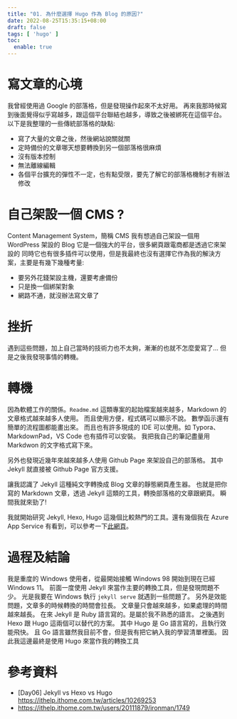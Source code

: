 ```yaml
---
title: "01. 為什麼選擇 Hugo 作為 Blog 的原因?"
date: 2022-08-25T15:35:15+08:00
draft: false
tags: [ 'hugo' ]
toc:
  enable: true
---
```


# 寫文章的心境
我曾經使用過 Google 的部落格，但是發現操作起來不太好用。
再來我那時候寫到後面覺得似乎寫越多，跟這個平台聯結也越多，導致之後被綁死在這個平台。
以下是我整理的一些傳統部落格的缺點:
- 寫了大量的文章之後，然後網站說關就關
- 定時備份的文章哪天想要轉換到另一個部落格很麻煩
- 沒有版本控制
- 無法離線編輯
- 各個平台擴充的彈性不一定，也有點受限，要先了解它的部落格機制才有辦法修改

# 自己架設一個 CMS ?
Content Management System，簡稱 CMS 
我有想過自己架設一個用 WordPress 架設的 Blog
它是一個強大的平台，很多網頁跟電商都是透過它來架設的
同時它也有很多插件可以使用，但是我最終也沒有選擇它作為我的解決方案，主要是有幾下幾種考量:
- 要另外花錢架設主機，還要考慮備份
- 只是換一個綁架對象
- 網路不通，就沒辦法寫文章了

# 挫折
遇到這些問題，加上自己當時的技術力也不太夠，漸漸的也就不怎麼愛寫了...
但是之後我發現事情的轉機。

# 轉機
因為軟體工作的關係。`Readme.md` 這類專案的起始檔案越來越多，Markdown 的文章格式越來越多人使用。
而且使用方便，程式碼可以顯示不說。
數學函示還有簡單的流程圖都能畫出來。
而且也有許多現成的 IDE 可以使用。如 Typora、MarkdownPad，VS Code 也有插件可以安裝。
我把我自己的筆記盡量用 Markdwon 的文字格式寫下來。

另外也發現近幾年來越來越多人使用 Github Page 來架設自己的部落格。
其中 Jekyll 就直接被 Github Page 官方支援。

讓我認識了 Jekyll 這種純文字轉換成 Blog 文章的靜態網頁產生器。
也就是把你寫的 Markdown 文章，透過 Jekyll 這類的工具，轉換部落格的文章跟網頁。
瞬間我就來勁了!

我就開始研究 Jekyll, Hexo, Hugo 這幾個比較熱門的工具。還有幾個我在 Azure App Service 有看到，可以參考一下[此網頁](https://docs.microsoft.com/zh-tw/azure/static-web-apps/publish-gatsby)。



# 過程及結論
我是重度的 Windows 使用者，從最開始接觸 Windows 98 開始到現在已經 Windows 11。
前面一度使用 Jekyll 來當作主要的轉換工具，但是發現問題不少。
光是我要在 Windows 執行 `jekyll serve` 就遇到一些問題了。
另外是效能問題，文章多的時候轉換的時間會拉長。
文章量只會越來越多，如果處理的時間越來越長。
在來 Jekyll 是 Ruby 語言寫的。是屬於我不熟悉的語言。
之後遇到 Hexo 跟 Hugo 這兩個可以替代的方案。
其中 Hugo 是 Go 語言寫的，且執行效能飛快。
且 Go 語言雖然我目前不會，但是我有把它納入我的學習清單裡面。
因此我這邊最終是使用 Hugo 來當作我的轉換工具





# 參考資料
- [Day06] Jekyll vs Hexo vs Hugo
https://ithelp.ithome.com.tw/articles/10269253
- https://ithelp.ithome.com.tw/users/20111879/ironman/1749